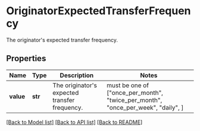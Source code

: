 # OriginatorExpectedTransferFrequency

The originator's expected transfer frequency.

## Properties
Name | Type | Description | Notes
------------ | ------------- | ------------- | -------------
**value** | **str** | The originator&#39;s expected transfer frequency. |  must be one of ["once_per_month", "twice_per_month", "once_per_week", "daily", ]

[[Back to Model list]](../README.md#documentation-for-models) [[Back to API list]](../README.md#documentation-for-api-endpoints) [[Back to README]](../README.md)


